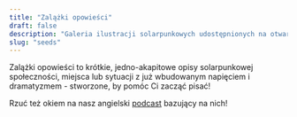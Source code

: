 ```yaml
---
title: "Zalążki opowieści"
draft: false
description: "Galeria ilustracji solarpunkowych udostępnionych na otwartych licencjach"
slug: "seeds"
---
```


Zalążki opowieści to krótkie, jedno-akapitowe opisy solarpunkowej społeczności, miejsca lub sytuacji z już wbudowanym napięciem i dramatyzmem - stworzone, by pomóc Ci zacząć pisać!

Rzuć też okiem na nasz angielski [podcast](https://podcast.tomasino.org/) bazujący na nich!

<br>